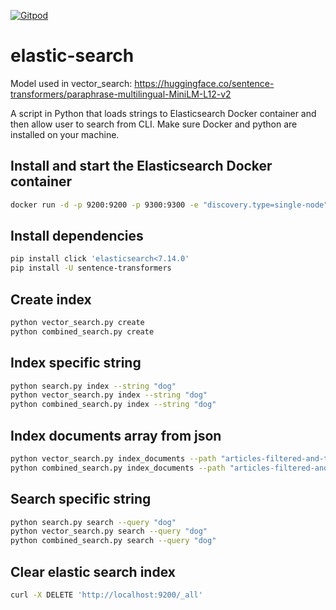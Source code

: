 [![Gitpod](https://img.shields.io/badge/Gitpod-ready--to--code-blue?logo=gitpod)](https://gitpod.io/#https://github.com/konard/elastic-search)

# elastic-search

Model used in vector_search: https://huggingface.co/sentence-transformers/paraphrase-multilingual-MiniLM-L12-v2

A script in Python that loads strings to Elasticsearch Docker container and then allow user to search from CLI. Make sure Docker and python are installed on your machine.

## Install and start the Elasticsearch Docker container

```bash
docker run -d -p 9200:9200 -p 9300:9300 -e "discovery.type=single-node" docker.elastic.co/elasticsearch/elasticsearch:7.13.1
```

## Install dependencies

```bash
pip install click 'elasticsearch<7.14.0'
pip install -U sentence-transformers
```

## Create index

```bash
python vector_search.py create
python combined_search.py create
```

## Index specific string

```bash
python search.py index --string "dog"
python vector_search.py index --string "dog"
python combined_search.py index --string "dog"
```

## Index documents array from json

```bash
python vector_search.py index_documents --path "articles-filtered-and-truncated.json"
python combined_search.py index_documents --path "articles-filtered-and-truncated.json"
```

## Search specific string

```bash
python search.py search --query "dog"
python vector_search.py search --query "dog"
python combined_search.py search --query "dog"
```

## Clear elastic search index

```bash
curl -X DELETE 'http://localhost:9200/_all'
```
